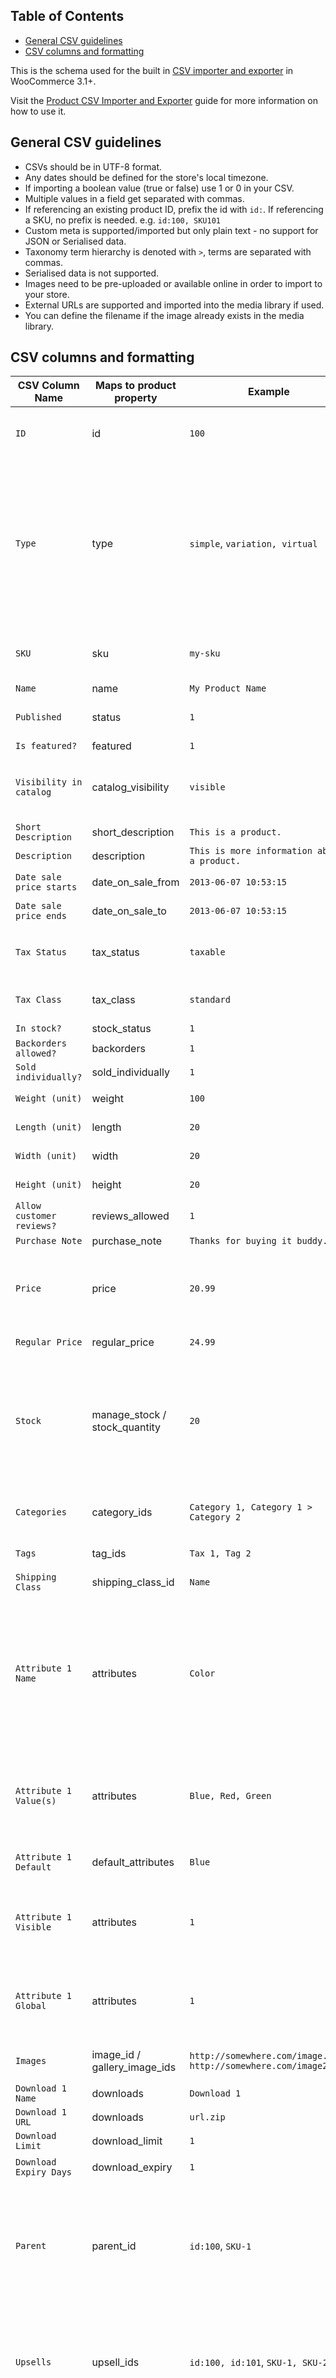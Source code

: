 <!-- START doctoc generated TOC please keep comment here to allow auto update -->
<!-- DON'T EDIT THIS SECTION, INSTEAD RE-RUN doctoc TO UPDATE -->
## Table of Contents

- [General CSV guidelines](#general-csv-guidelines)
- [CSV columns and formatting](#csv-columns-and-formatting)

<!-- END doctoc generated TOC please keep comment here to allow auto update -->

This is the schema used for the built in [CSV importer and exporter](https://github.com/woocommerce/woocommerce/wiki/Product-CSV-Importer-&-Exporter) in WooCommerce 3.1+.

Visit the [Product CSV Importer and Exporter](https://docs.woocommerce.com/document/product-csv-importer-exporter/) guide for more information on how to use it.

## General CSV guidelines

- CSVs should be in UTF-8 format.
- Any dates should be defined for the store's local timezone.
- If importing a boolean value (true or false) use 1 or 0 in your CSV.
- Multiple values in a field get separated with commas.
- If referencing an existing product ID, prefix the id with `id:`. If referencing a SKU, no prefix is needed. e.g. `id:100, SKU101` 
- Custom meta is supported/imported but only plain text - no support for JSON or Serialised data.
- Taxonomy term hierarchy is denoted with `>`, terms are separated with commas.
- Serialised data is not supported.
- Images need to be pre-uploaded or available online in order to import to your store.
- External URLs are supported and imported into the media library if used. 
- You can define the filename if the image already exists in the media library.

## CSV columns and formatting

| CSV Column Name | Maps to product property | Example | Notes |
|---|---|---|---|
| `ID` | id | `100` | Defining this will overwrite data for that ID on import. |
| `Type` | type | `simple`, `variation, virtual` | Product Type. Valid values: simple, variable, grouped, external, variation, virtual, downloadable. Multiple types can be used CSV separated. |
| `SKU` | sku | `my-sku` | Required. Auto-generated if missing. |
| `Name` | name | `My Product Name` | Required. |
| `Published` | status | `1` | 1 for published, 0 for draft. |
| `Is featured?` | featured | `1` | 1 or 0 |
| `Visibility in catalog` | catalog_visibility | `visible` | Supported values: `visible`, `catalog`, `search`, `hidden` |
| `Short Description` | short_description | `This is a product.` |  |
| `Description` | description | `This is more information about a product.` |  |
| `Date sale price starts` | date_on_sale_from | `2013-06-07 10:53:15` | Date or leave blank. |
| `Date sale price ends` | date_on_sale_to | `2013-06-07 10:53:15` | Date or leave blank. |
| `Tax Status` | tax_status | `taxable` | Supported values: `taxable`, `shipping`, `none` |
| `Tax Class` | tax_class | `standard` | Can use any existing tax class. |
| `In stock?` | stock_status | `1` | 1 or 0 |
| `Backorders allowed?` | backorders | `1` | 1, 0, or `notify` |
| `Sold individually?` | sold_individually | `1` | 1 or 0 |
| `Weight (unit)` | weight | `100` | Parse only numbers. |
| `Length (unit)` | length | `20` | Parse only numbers. |
| `Width (unit)` | width | `20` | Parse only numbers. |
| `Height (unit)` | height | `20` | Parse only numbers. |
| `Allow customer reviews?` | reviews_allowed | `1` | 1 or 0 |
| `Purchase Note` | purchase_note | `Thanks for buying it buddy.` |  |
| `Price` | price | `20.99` | May set sale or regular price depending on other columns. |
| `Regular Price` | regular_price | `24.99` | Non-sale price. |
| `Stock` | manage_stock / stock_quantity | `20` | Numeric stock level enables stock management. `parent` can be used for variations. Blank = no stock management. |
| `Categories` | category_ids | `Category 1, Category 1 > Category 2` | CSV list of categories. `>` used for hierarchy. |
| `Tags` | tag_ids | `Tax 1, Tag 2` | CSV list of tags. |
| `Shipping Class` | shipping_class_id | `Name` | Name of shipping class |
| `Attribute 1 Name` | attributes | `Color` | Looks for global attribute or uses text if not found. Include as many as needed. "Used for variations" is set automatically. |
| `Attribute 1 Value(s)` | attributes | `Blue, Red, Green` | List of values. Variations only need 1 value. First is used if multiple get provided. |
| `Attribute 1 Default` | default_attributes | `Blue` | Default value for variable products. |
| `Attribute 1 Visible` | attributes | `1` | 1 or 0. Mapping screen labels this as "Attribute Visibility" |
| `Attribute 1 Global` | attributes | `1` | 1 or 0. Mapping screen labels this as "Is a global attribute?" |
| `Images` | image_id / gallery_image_ids | `http://somewhere.com/image.jpg, http://somewhere.com/image2.jpg` | First is featured image. |
| `Download 1 Name` | downloads | `Download 1` |  |
| `Download 1 URL` | downloads | `url.zip` |  |
| `Download Limit` | download_limit | `1` | `n/a` or a limit. |
| `Download Expiry Days` | download_expiry | `1` | `n/a` or a day limit. |
| `Parent` | parent_id | `id:100`, `SKU-1` | Set parent ID. Used for variations. Can be just a numeric ID e.g. `id:100` or a SKU. Export will use SKU when possible. |
| `Upsells` | upsell_ids | `id:100, id:101`, `SKU-1, SKU-2` | List of IDs. Can be just a numeric ID e.g. `id:100` or a SKU. Export will use SKU when possible. |
| `Cross-sells` | cross_sell_ids | `id:100, id:101`, `SKU-1, SKU-2` | List of IDs. Can be just a numeric ID e.g. `id:100` or a SKU. Export will use SKU when possible. |
| `Position` | menu_order | `1` | Menu order, used for sorting. |